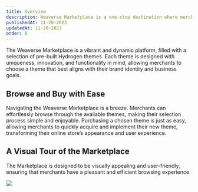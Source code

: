 ```yaml
---
title: Overview
description: Weaverse Marketplace is a one-stop destination where merchants can explore and purchase a multitude of pre-built Hydrogen themes.
publishedAt: 11-20-2023
updatedAt: 11-20-2023
order: 0
---
```


The Weaverse Marketplace is a vibrant and dynamic platform, filled with a selection of pre-built Hydrogen themes. Each
theme is designed with uniqueness, innovation, and functionality in mind, allowing merchants to choose a theme that best
aligns with their brand identity and business goals.

Browse and Buy with Ease
------------------------

Navigating the Weaverse Marketplace is a breeze. Merchants can effortlessly browse through the available themes, making
their selection process simple and enjoyable. Purchasing a chosen theme is just as easy, allowing merchants to quickly
acquire and implement their new theme, transforming their online store’s appearance and user experience.

A Visual Tour of the Marketplace
--------------------------------

The Marketplace is designed to be visually appealing and user-friendly, ensuring that merchants have a pleasant and
efficient browsing experience

![](https://downloads.intercomcdn.com/i/o/871258166/1e8afb35a0099b1b011176ae/Screen.png)